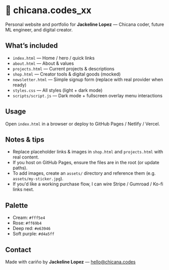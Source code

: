 # 🌹 chicana.codes_xx

Personal website and portfolio for **Jackeline Lopez** — Chicana coder, future ML engineer, and digital creator.

## What’s included
- `index.html` — Home / hero / quick links  
- `about.html` — About & values  
- `projects.html` — Current projects & descriptions  
- `shop.html` — Creator tools & digital goods (mocked)  
- `newsletter.html` — Simple signup form (replace with real provider when ready)  
- `styles.css` — All styles (light + dark mode)  
- `scripts/script.js` — Dark mode + fullscreen overlay menu interactions

## Usage
Open `index.html` in a browser or deploy to GitHub Pages / Netlify / Vercel.

## Notes & tips
- Replace placeholder links & images in `shop.html` and `projects.html` with real content.
- If you host on GitHub Pages, ensure the files are in the root (or update paths).
- To add images, create an `assets/` directory and reference them (e.g. `assets/my-sticker.jpg`).
- If you'd like a working purchase flow, I can wire Stripe / Gumroad / Ko-fi links next.

## Palette
- Cream: `#fff5e4`  
- Rose: `#ff69b4`  
- Deep red: `#e63946`  
- Soft purple: `#d4a5ff`

## Contact
Made with cariño by **Jackeline Lopez** — hello@chicana.codes
